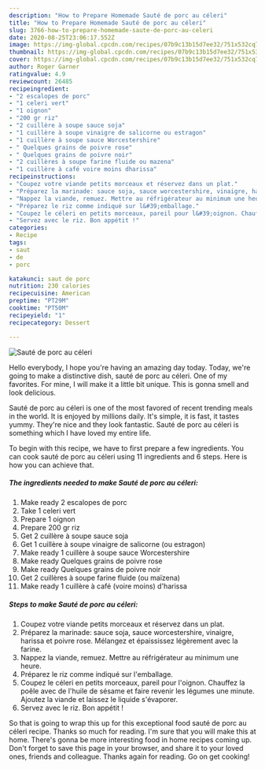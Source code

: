 ```yaml
---
description: "How to Prepare Homemade Sauté de porc au céleri"
title: "How to Prepare Homemade Sauté de porc au céleri"
slug: 3766-how-to-prepare-homemade-saute-de-porc-au-celeri
date: 2020-08-25T23:06:17.552Z
image: https://img-global.cpcdn.com/recipes/07b9c13b15d7ee32/751x532cq70/saute-de-porc-au-celeri-photo-principale-de-la-recette.jpg
thumbnail: https://img-global.cpcdn.com/recipes/07b9c13b15d7ee32/751x532cq70/saute-de-porc-au-celeri-photo-principale-de-la-recette.jpg
cover: https://img-global.cpcdn.com/recipes/07b9c13b15d7ee32/751x532cq70/saute-de-porc-au-celeri-photo-principale-de-la-recette.jpg
author: Roger Garner
ratingvalue: 4.9
reviewcount: 26485
recipeingredient:
- "2 escalopes de porc"
- "1 celeri vert"
- "1 oignon"
- "200 gr riz"
- "2 cuillère à soupe sauce soja"
- "1 cuillère à soupe vinaigre de salicorne ou estragon"
- "1 cuillère à soupe sauce Worcestershire"
- " Quelques grains de poivre rose"
- " Quelques grains de poivre noir"
- "2 cuillères à soupe farine fluide ou mazena"
- "1 cuillère à café voire moins dharissa"
recipeinstructions:
- "Coupez votre viande petits morceaux et réservez dans un plat."
- "Préparez la marinade: sauce soja, sauce worcestershire, vinaigre, harissa et poivre rose. Mélangez et épaississez légèrement avec la farine."
- "Nappez la viande, remuez. Mettre au réfrigérateur au minimum une heure."
- "Préparez le riz comme indiqué sur l&#39;emballage."
- "Coupez le céleri en petits morceaux, pareil pour l&#39;oignon. Chauffez la poêle avec de l&#39;huile de sésame et faire revenir les légumes une minute. Ajoutez la viande et laissez le liquide s&#39;évaporer."
- "Servez avec le riz. Bon appétit !"
categories:
- Recipe
tags:
- saut
- de
- porc

katakunci: saut de porc 
nutrition: 230 calories
recipecuisine: American
preptime: "PT29M"
cooktime: "PT50M"
recipeyield: "1"
recipecategory: Dessert

---
```



![Sauté de porc au céleri](https://img-global.cpcdn.com/recipes/07b9c13b15d7ee32/751x532cq70/saute-de-porc-au-celeri-photo-principale-de-la-recette.jpg)

Hello everybody, I hope you're having an amazing day today. Today, we're going to make a distinctive dish, sauté de porc au céleri. One of my favorites. For mine, I will make it a little bit unique. This is gonna smell and look delicious.



Sauté de porc au céleri is one of the most favored of recent trending meals in the world. It is enjoyed by millions daily. It's simple, it is fast, it tastes yummy. They're nice and they look fantastic. Sauté de porc au céleri is something which I have loved my entire life.


To begin with this recipe, we have to first prepare a few ingredients. You can cook sauté de porc au céleri using 11 ingredients and 6 steps. Here is how you can achieve that.

<!--inarticleads1-->

##### The ingredients needed to make Sauté de porc au céleri:

1. Make ready 2 escalopes de porc
1. Take 1 celeri vert
1. Prepare 1 oignon
1. Prepare 200 gr riz
1. Get 2 cuillère à soupe sauce soja
1. Get 1 cuillère à soupe vinaigre de salicorne (ou estragon)
1. Make ready 1 cuillère à soupe sauce Worcestershire
1. Make ready  Quelques grains de poivre rose
1. Make ready  Quelques grains de poivre noir
1. Get 2 cuillères à soupe farine fluide (ou maïzena)
1. Make ready 1 cuillère à café (voire moins) d&#39;harissa




<!--inarticleads2-->

##### Steps to make Sauté de porc au céleri:

1. Coupez votre viande petits morceaux et réservez dans un plat.
1. Préparez la marinade: sauce soja, sauce worcestershire, vinaigre, harissa et poivre rose. Mélangez et épaississez légèrement avec la farine.
1. Nappez la viande, remuez. Mettre au réfrigérateur au minimum une heure.
1. Préparez le riz comme indiqué sur l&#39;emballage.
1. Coupez le céleri en petits morceaux, pareil pour l&#39;oignon. Chauffez la poêle avec de l&#39;huile de sésame et faire revenir les légumes une minute. Ajoutez la viande et laissez le liquide s&#39;évaporer.
1. Servez avec le riz. Bon appétit !




So that is going to wrap this up for this exceptional food sauté de porc au céleri recipe. Thanks so much for reading. I'm sure that you will make this at home. There's gonna be more interesting food in home recipes coming up. Don't forget to save this page in your browser, and share it to your loved ones, friends and colleague. Thanks again for reading. Go on get cooking!
